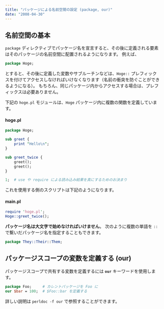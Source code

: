 ```yaml
---
title: "パッケージによる名前空間の設定 (package, our)"
date: "2008-04-30"
---
```


名前空間の基本
----

`package` ディレクティブでパッケージ名を宣言すると、その後に定義される要素はそのパッケージの名前空間に配置されるようになります。
例えば、

~~~ perl
package Hoge;
~~~

とすると、その後に定義した変数やサブルーチンなどは、`Hoge::` プレフィックスを付けてアクセスしなければいけなくなります（名前の衝突を防ぐことができるようになる）。
もちろん、同じパッケージ内からアクセスする場合は、プレフィックスは必要ありません。

下記の `hoge.pl` モジュールは、`Hoge` パッケージ内に複数の関数を定義しています。

#### hoge.pl

~~~ perl
package Hoge;

sub greet {
    print "Hello\n";
}

sub greet_twice {
    greet();
    greet();
}

1;  # use や require による読み込み結果を真にするためのお決まり
~~~

これを使用する側のスクリプトは下記のようになります。

#### main.pl

~~~ perl
require 'hoge.pl';
Hoge::greet_twice();
~~~

**パッケージ名は大文字で始めなければいけません**。
次のように複数の単語を `::` で繋いだパッケージ名を指定することもできます。

~~~ perl
package They::Their::Them;
~~~


パッケージスコープの変数を定義する (our)
----

パッケージスコープで共有する変数を定義するには **`our`** キーワードを使用します。

~~~ perl
package Foo;     # カレントパッケージを Foo に
our $bar = 100;  # $Foo::bar を定義する
~~~

詳しい説明は `perldoc -f our` で参照することができます。

